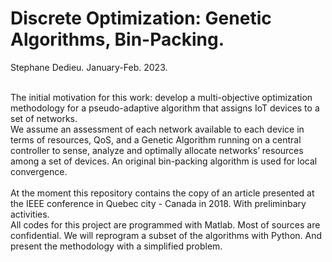 # Discrete Optimization: Genetic Algorithms, Bin-Packing.  <br>

Stephane Dedieu. January-Feb. 2023. 

<br>
The initial motivation for this work: develop a multi-objective optimization methodology for a pseudo-adaptive algorithm
that assigns IoT devices to a set of networks.<br>
We assume an assessment of each network available to each device in terms of resources, QoS, and a Genetic Algorithm running on a central controller to sense, analyze and
optimally allocate networks’ resources among a set of devices. An original bin-packing algorithm is used for local convergence.  <br>
<br>
At the moment this repository contains the copy of an article presented at the IEEE conference in Quebec city - Canada in 2018. With preliminbary activities. <br> 
All codes for this project are programmed with Matlab. Most of sources are confidential.  We will reprogram a subset of the algorithms with Python. And present the methodology with a simplified problem.   



